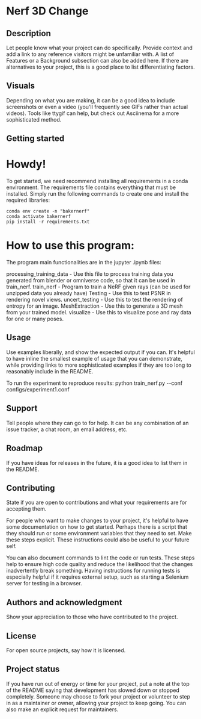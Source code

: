 # Nerf 3D Change

## Description
Let people know what your project can do specifically. Provide context and add a link to any reference visitors might be unfamiliar with. A list of Features or a Background subsection can also be added here. If there are alternatives to your project, this is a good place to list differentiating factors.


## Visuals
Depending on what you are making, it can be a good idea to include screenshots or even a video (you'll frequently see GIFs rather than actual videos). Tools like ttygif can help, but check out Asciinema for a more sophisticated method.

## Getting started

# Howdy!
To get started, we need recommend installing all requirements in a conda environment. The requirements file contains everything that must be installed. Simply run the following commands to create one and install the required libraries:

```
conda env create -n "bakernerf"
conda activate bakernerf
pip install -r requirements.txt
```

# How to use this program:

The program main functionalities are in the jupyter .ipynb files:

processing_training_data - Use this file to process training data you generated from blender or omniverse code, so that it can be used in train_nerf.
train_nerf - Program to train a NeRF given rays (can be used for unzipped data you already have)
Testing - Use this to test PSNR in rendering novel views.
uncert_testing - Use this to test the rendering of entropy for an image.
MeshExtraction - Use this to generate a 3D mesh from your trained model.
visualize - Use this to visualize pose and ray data for one or many poses.

## Usage
Use examples liberally, and show the expected output if you can. It's helpful to have inline the smallest example of usage that you can demonstrate, while providing links to more sophisticated examples if they are too long to reasonably include in the README.

To run the experiment to reproduce results:
python train_nerf.py --conf configs/experiment1.conf

## Support
Tell people where they can go to for help. It can be any combination of an issue tracker, a chat room, an email address, etc.

## Roadmap
If you have ideas for releases in the future, it is a good idea to list them in the README.

## Contributing
State if you are open to contributions and what your requirements are for accepting them.

For people who want to make changes to your project, it's helpful to have some documentation on how to get started. Perhaps there is a script that they should run or some environment variables that they need to set. Make these steps explicit. These instructions could also be useful to your future self.

You can also document commands to lint the code or run tests. These steps help to ensure high code quality and reduce the likelihood that the changes inadvertently break something. Having instructions for running tests is especially helpful if it requires external setup, such as starting a Selenium server for testing in a browser.

## Authors and acknowledgment
Show your appreciation to those who have contributed to the project.

## License
For open source projects, say how it is licensed.

## Project status
If you have run out of energy or time for your project, put a note at the top of the README saying that development has slowed down or stopped completely. Someone may choose to fork your project or volunteer to step in as a maintainer or owner, allowing your project to keep going. You can also make an explicit request for maintainers.
